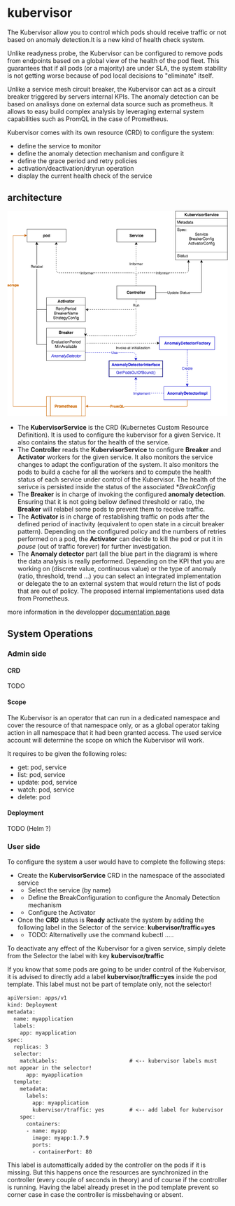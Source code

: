 # kubervisor

The Kubervisor allow you to control which pods should receive traffic or not based on anomaly detection.It is a new kind of health check system.

Unlike readyness probe, the Kubervisor can be configured to remove pods from endpoints based on a global view of the health of the pod fleet.
This guarantees that if all pods (or a majority) are under SLA, the system stability is not getting worse because of pod local decisions to "eliminate" itself.


Unlike a service mesh circuit breaker, the Kubervisor can act as a circuit breaker triggered by servers internal KPIs.
The anomaly detection can be based on analisys done on external data source such as prometheus. It allows to easy build complex analysis by leveraging external system capabilities such as PromQL in the case of Prometheus.

Kubervisor comes with its own resource (CRD) to configure the system:

- define the service to monitor
- define the anomaly detection mechanism and configure it
- define the grace period and retry policies
- activation/deactivation/dryrun operation
- display the current health check of the service


## architecture

![architecture diagram][diagram1]

[diagram1]: ./docs/imgs/diagram1.png

- The **KubervisorService** is the CRD (Kubernetes Custom Resource Definition). It is used to configure the kubervisor for a given Service. It also contains the status for the health of the service.
- The **Controller** reads the **KubervisorService** to configure **Breaker** and **Activator** workers for the given service. It also monitors the service changes to adapt the configuration of the system. It also monitors the pods to build a cache for all the workers and to compute the health status of each service under control of the Kubervisor. The health of the serivce is persisted inside the status of the associated **BreakConfig*
- The **Breaker** is in charge of invoking the configured **anomaly detection**. Ensuring that it is not going bellow defined threshold or ratio, the **Breaker** will relabel some pods to prevent them to receive traffic.
- The **Activator** is in charge of restablishing traffic on pods after the defined period of inactivity (equivalent to open state in a circuit breaker pattern). Depending on the configured policy and the numbers of retries performed on a pod, the **Activator** can decide to kill the pod or put it in *pause* (out of traffic forever) for further investigation.
- The **Anomaly detector** part (all the blue part in the diagram) is where the data analysis is really performed. Depending on the KPI that you are working on (discrete value, continuous value) or the type of anomaly (ratio, threshold, trend ...) you can select an integrated implementation or delegate the to an external system that would return the list of pods that are out of policy. The proposed internal implementations used data from Prometheus.

more information in the developper [documentation page](./docs/developper_docs.md)

## System Operations

### Admin side

#### CRD

TODO

#### Scope

The Kubervisor is an operator that can run in a dedicated namespace and cover the resource of that namespace only, or as a global operator taking action in all namespace that it had been granted access. The used service account will determine the scope on which the Kubervisor will work.

It requires to be given the following roles:
- get:          pod, service
- list:         pod, service
- update:       pod, service
- watch:        pod, service
- delete:       pod

#### Deployment

TODO (Helm ?)

### User side

To configure the system a user would have to complete the following steps:

- Create the **KubervisorService** CRD in the namespace of the associated service
- - Select the service (by name)
- - Define the BreakConfiguration to configure the Anomaly Detection mechanism
- - Configure the Activator
- Once the **CRD** status is **Ready** activate the system by adding the following label in the Selector of the service: **kubervisor/traffic=yes**
- - TODO: Alternativelly use the command kubectl .....

To deactivate any effect of the Kubervisor for a given service, simply delete from the Selector the label with key **kubervisor/traffic**

If you know that some pods are going to be under control of the Kubervisor, it is advised to directly add a label **kubervisor/traffic=yes** inside the pod template. This label must not be part of template only, not the selector!

```
apiVersion: apps/v1
kind: Deployment
metadata:
  name: myapplication
  labels:
    app: myapplication
spec:
  replicas: 3
  selector:
    matchLabels:                       # <-- kubervisor labels must not appear in the selector!
      app: myapplication
  template:
    metadata:
      labels:
        app: myapplication
        kubervisor/traffic: yes        # <-- add label for kubervisor
    spec:
      containers:
      - name: myapp
        image: myapp:1.7.9
        ports:
        - containerPort: 80
```

This label is automattically added by the controller on the pods if it is missing. But this happens once the resources are synchronized in the controller (every couple of seconds in theory) and of course if the controller is running. Having the label already preset in the pod template prevent so corner case in case the controller is missbehaving or absent.

